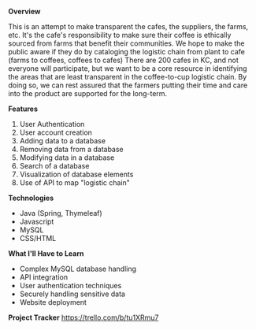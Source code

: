 **Overview**
 
This is an attempt to make transparent the cafes, the suppliers, the farms, etc. It's the cafe's responsibility to make sure their coffee is ethically sourced from farms that benefit their communities. We hope to make the public aware if they do by cataloging the logistic chain from plant to cafe (farms to coffees, coffees to cafes) There are 200 cafes in KC, and not everyone will participate, but we want to be a core resource in identifying the areas that are least transparent in the coffee-to-cup logistic chain. By doing so, we can rest assured that the farmers putting their time and care into the product are supported for the long-term.

**Features**

 1. User Authentication
 2. User account creation
 3. Adding data to a database
 4. Removing data from a database
 5. Modifying data in a database
 6. Search of a database
 7. Visualization of database elements
 8. Use of API to map "logistic chain"

**Technologies**

 - Java (Spring, Thymeleaf)
 - Javascript
 - MySQL
 - CSS/HTML

**What I'll Have to Learn**

 - Complex MySQL database handling
 - API integration
 - User authentication techniques
 - Securely handling sensitive data
 - Website deployment

**Project Tracker**
https://trello.com/b/tu1XRmu7
